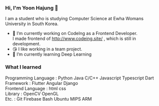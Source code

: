 ### Hi, I'm Yoon Hajung 👋
I am a student who is studying Computer Science at Ewha Womans University in South Korea.
- 🔭 I’m currently working on CodeIng as a Frontend Developer.  
I made frontend of http://www.codeing.site/ , which is still in development.
- :kissing_heart: I like working in a team project.
- 🌱 I’m currently learning Deep Learning

### What I learned
Programming Language : Python Java C/C++ Javascript Typescript Dart  
Framework : Flutter Angular Django  
Frontend Language : html css  
Library : OpenCV OpenGL  
Etc. : Git Firebase Bash Ubuntu MIPS ARM  
